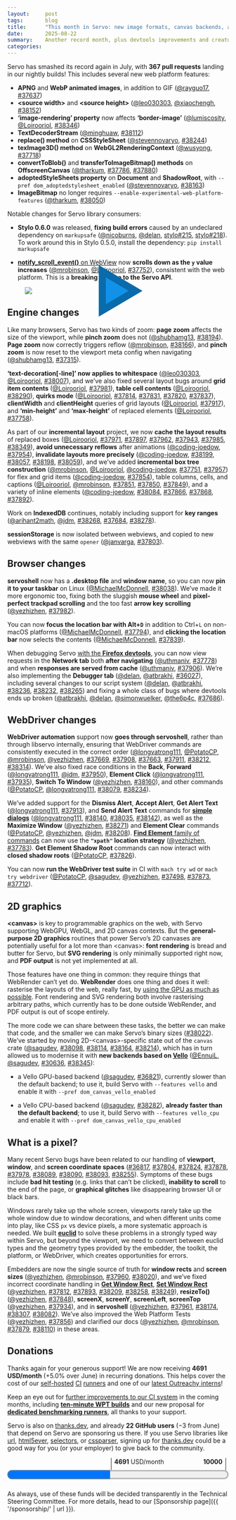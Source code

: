 ```yaml
---
layout:     post
tags:       blog
title:      "This month in Servo: new image formats, canvas backends, automation, and more!"
date:       2025-08-22
summary:    Another record month, plus devtools improvements and creature comforts for servoshell users.
categories:
---
```


Servo has smashed its record again in July, with **367 pull requests** landing in our nightly builds!
This includes several new web platform features:

- **APNG** and **WebP animated images**, in addition to GIF ([@rayguo17](https://github.com/rayguo17), [#37637](https://github.com/servo/servo/pull/37637))
- **&lt;source width>** and **&lt;source height>** ([@leo030303](https://github.com/leo030303), [@xiaochengh](https://github.com/xiaochengh), [#38152](https://github.com/servo/servo/pull/38152))
- **‘image-rendering’ property** now affects **‘border-image’** ([@lumiscosity](https://github.com/lumiscosity), [@Loirooriol](https://github.com/Loirooriol), [#38346](https://github.com/servo/servo/pull/38346))
- **TextDecoderStream** ([@minghuaw](https://github.com/minghuaw), [#38112](https://github.com/servo/servo/pull/38112))
- **replace() method** on **CSSStyleSheet** ([@stevennovaryo](https://github.com/stevennovaryo), [#38244](https://github.com/servo/servo/pull/38244))
- **texImage3D() method** on **WebGL2RenderingContext** ([@wusyong](https://github.com/wusyong), [#37718](https://github.com/servo/servo/pull/37718))
- **convertToBlob()** and **transferToImageBitmap() methods** on **OffscreenCanvas** ([@tharkum](https://github.com/tharkum), [#37786](https://github.com/servo/servo/pull/37786), [#37880](https://github.com/servo/servo/pull/37880))
- **adoptedStyleSheets property** on **Document** and **ShadowRoot**, with `--pref dom_adoptedstylesheet_enabled` ([@stevennovaryo](https://github.com/stevennovaryo), [#38163](https://github.com/servo/servo/pull/38163))
- **ImageBitmap** no longer requires `--enable-experimental-web-platform-features` ([@tharkum](https://github.com/tharkum), [#38050](https://github.com/servo/servo/pull/38050))

Notable changes for Servo library consumers:

- **Stylo 0.6.0** was released, **fixing build errors** caused by an undeclared dependency on `markupsafe` ([@nicoburns](https://github.com/nicoburns), [@delan](https://github.com/delan), [stylo#215](https://github.com/servo/stylo/pull/215), [stylo#218](https://github.com/servo/stylo/issues/218)).
To work around this in Stylo 0.5.0, install the dependency: `pip install markupsafe`

- [**notify_scroll_event()** on WebView](https://doc.servo.org/servo/struct.WebView.html#method.notify_scroll_event) now **scrolls down as the `y` value increases** ([@mrobinson](https://github.com/mrobinson), [@Loirooriol](https://github.com/Loirooriol), [#37752](https://github.com/servo/servo/pull/37752)), consistent with the web platform.
This is a **breaking change to the Servo API**.

<figure>
  <details style="position:relative">
    <img src="{{ '/img/blog/2025-08-diffies.webp' | url }}" style="position:absolute;margin:0;inset:0;pointer-events:none" loading="lazy" alt="servoshell nightly showing the same things, but animated">
    <summary style="display:block"><img src="{{ '/img/blog/2025-08-diffies.jpg' | url }}" style="margin:0" loading="lazy"><div style="position:absolute;inset:0;display:flex;justify-content:center;align-items:center;color:#1192e8;font-size:7em;cursor:pointer;-webkit-text-stroke:1rem color-mix(in oklch,#1192e8,black 20%);user-select:none" alt="servoshell nightly showing APNG and WebP animated images, ‘image-rendering’ applying to a ‘border-image’, a WebGL 2 example using texImage3D(), ‘text-decoration’ applying to a link with spaces, and an example of adoptedStyleSheets being controlled by a color input">▶</div></summary>
  </details>
</figure>

## Engine changes

Like many browsers, Servo has two kinds of zoom: **page zoom** affects the size of the viewport, while **pinch zoom** does not ([@shubhamg13](https://github.com/shubhamg13), [#38194](https://github.com/servo/servo/pull/38194)).
**Page zoom** now correctly triggers reflow ([@mrobinson](https://github.com/mrobinson), [#38166](https://github.com/servo/servo/pull/38166)), and **pinch zoom** is now reset to the viewport meta config when navigating ([@shubhamg13](https://github.com/shubhamg13), [#37315](https://github.com/servo/servo/pull/37315)).

**‘text-decoration[-line]’ now applies to whitespace** ([@leo030303](https://github.com/leo030303), [@Loirooriol](https://github.com/Loirooriol), [#38007](https://github.com/servo/servo/pull/38007)), and we’ve also fixed several layout bugs around **grid item contents** ([@Loirooriol](https://github.com/Loirooriol), [#37981](https://github.com/servo/servo/pull/37981)), **table cell contents** ([@Loirooriol](https://github.com/Loirooriol), [#38290](https://github.com/servo/servo/pull/38290)), **quirks mode** ([@Loirooriol](https://github.com/Loirooriol), [#37814](https://github.com/servo/servo/pull/37814), [#37831](https://github.com/servo/servo/pull/37831), [#37820](https://github.com/servo/servo/pull/37820), [#37837](https://github.com/servo/servo/pull/37837)), **clientWidth** and **clientHeight** queries of grid layouts ([@Loirooriol](https://github.com/Loirooriol), [#37917](https://github.com/servo/servo/pull/37917)), and **‘min-height’** and **‘max-height’** of replaced elements ([@Loirooriol](https://github.com/Loirooriol), [#37758](https://github.com/servo/servo/pull/37758)).

As part of our **incremental layout** project, we now **cache the layout results** of replaced boxes ([@Loirooriol](https://github.com/Loirooriol), [#37971](https://github.com/servo/servo/pull/37971), [#37897](https://github.com/servo/servo/pull/37897), [#37962](https://github.com/servo/servo/pull/37962), [#37943](https://github.com/servo/servo/pull/37943), [#37985](https://github.com/servo/servo/pull/37985), [#38349](https://github.com/servo/servo/pull/38349)), **avoid unnecessary reflows** after animations ([@coding-joedow](https://github.com/coding-joedow), [#37954](https://github.com/servo/servo/pull/37954)), **invalidate layouts more precisely** ([@coding-joedow](https://github.com/coding-joedow), [#38199](https://github.com/servo/servo/pull/38199), [#38057](https://github.com/servo/servo/pull/38057), [#38198](https://github.com/servo/servo/pull/38198), [#38059](https://github.com/servo/servo/pull/38059)), and we’ve added **incremental box tree construction** ([@mrobinson](https://github.com/mrobinson), [@Loirooriol](https://github.com/Loirooriol), [@coding-joedow](https://github.com/coding-joedow), [#37751](https://github.com/servo/servo/pull/37751), [#37957](https://github.com/servo/servo/pull/37957)) for flex and grid items ([@coding-joedow](https://github.com/coding-joedow), [#37854](https://github.com/servo/servo/pull/37854)), table columns, cells, and captions ([@Loirooriol](https://github.com/Loirooriol), [@mrobinson](https://github.com/mrobinson), [#37851](https://github.com/servo/servo/pull/37851), [#37850](https://github.com/servo/servo/pull/37850), [#37849](https://github.com/servo/servo/pull/37849)), and a variety of inline elements ([@coding-joedow](https://github.com/coding-joedow), [#38084](https://github.com/servo/servo/pull/38084), [#37866](https://github.com/servo/servo/pull/37866), [#37868](https://github.com/servo/servo/pull/37868), [#37892](https://github.com/servo/servo/pull/37892)).

Work on **IndexedDB** continues, notably including support for **key ranges** ([@arihant2math](https://github.com/arihant2math), [@jdm](https://github.com/jdm), [#38268](https://github.com/servo/servo/pull/38268), [#37684](https://github.com/servo/servo/pull/37684), [#38278](https://github.com/servo/servo/pull/38278)).

**sessionStorage** is now isolated between webviews, and copied to new webviews with the same `opener` ([@janvarga](https://github.com/janvarga), [#37803](https://github.com/servo/servo/pull/37803)).

## Browser changes

**servoshell** now has a **.desktop file** and **window name**, so you can now **pin it to your taskbar** on Linux ([@MichaelMcDonnell](https://github.com/MichaelMcDonnell), [#38038](https://github.com/servo/servo/pull/38038)).
We’ve made it more ergonomic too, fixing both the sluggish **mouse wheel** and **pixel-perfect trackpad scrolling** and the too fast **arrow key scrolling** ([@yezhizhen](https://github.com/yezhizhen), [#37982](https://github.com/servo/servo/pull/37982)).

You can now **focus the location bar with Alt+`D`** in addition to Ctrl+`L` on non-macOS platforms ([@MichaelMcDonnell](https://github.com/MichaelMcDonnell), [#37794](https://github.com/servo/servo/pull/37794)), and **clicking the location bar** now selects the contents ([@MichaelMcDonnell](https://github.com/MichaelMcDonnell), [#37839](https://github.com/servo/servo/pull/37839)).

When debugging Servo [with the **Firefox devtools**](https://book.servo.org/hacking/using-devtools.html), you can now view requests in the **Network tab** both **after navigating** ([@uthmaniv](https://github.com/uthmaniv), [#37778](https://github.com/servo/servo/pull/37778)) and when **responses are served from cache** ([@uthmaniv](https://github.com/uthmaniv), [#37906](https://github.com/servo/servo/pull/37906)).
We’re also implementing the **Debugger tab** ([@delan](https://github.com/delan), [@atbrakhi](https://github.com/atbrakhi), [#36027](https://github.com/servo/servo/issues/36027)), including several changes to our script system ([@delan](https://github.com/delan), [@atbrakhi](https://github.com/atbrakhi), [#38236](https://github.com/servo/servo/pull/38236), [#38232](https://github.com/servo/servo/pull/38232), [#38265](https://github.com/servo/servo/pull/38265)) and fixing a whole class of bugs where devtools ends up broken ([@atbrakhi](https://github.com/atbrakhi), [@delan](https://github.com/delan), [@simonwuelker](https://github.com/simonwuelker), [@the6p4c](https://github.com/the6p4c), [#37686](https://github.com/servo/servo/pull/37686)).

## WebDriver changes

**WebDriver automation** support now **goes through servoshell**, rather than through libservo internally, ensuring that WebDriver commands are consistently executed in the correct order ([@longvatrong111](https://github.com/longvatrong111), [@PotatoCP](https://github.com/PotatoCP), [@mrobinson](https://github.com/mrobinson), [@yezhizhen](https://github.com/yezhizhen), [#37669](https://github.com/servo/servo/pull/37669), [#37908](https://github.com/servo/servo/pull/37908), [#37663](https://github.com/servo/servo/pull/37663), [#37911](https://github.com/servo/servo/pull/37911), [#38212](https://github.com/servo/servo/pull/38212), [#38314](https://github.com/servo/servo/pull/38314)).
We’ve also fixed race conditions in the **Back**, **Forward** ([@longvatrong111](https://github.com/longvatrong111), [@jdm](https://github.com/jdm), [#37950](https://github.com/servo/servo/pull/37950)), **Element Click** ([@longvatrong111](https://github.com/longvatrong111), [#37935](https://github.com/servo/servo/pull/37935)), **Switch To Window** ([@yezhizhen](https://github.com/yezhizhen), [#38160](https://github.com/servo/servo/pull/38160)), and other commands ([@PotatoCP](https://github.com/PotatoCP), [@longvatrong111](https://github.com/longvatrong111), [#38079](https://github.com/servo/servo/pull/38079), [#38234](https://github.com/servo/servo/pull/38234)).

We’ve added support for the **Dismiss Alert**, **Accept Alert**, **Get Alert Text** ([@longvatrong111](https://github.com/longvatrong111), [#37913](https://github.com/servo/servo/pull/37913)), and **Send Alert Text** commands for [**simple dialogs**](https://html.spec.whatwg.org/multipage/#simple-dialogs) ([@longvatrong111](https://github.com/longvatrong111), [#38140](https://github.com/servo/servo/pull/38140), [#38035](https://github.com/servo/servo/pull/38035), [#38142](https://github.com/servo/servo/pull/38142)), as well as the **Maximize Window** ([@yezhizhen](https://github.com/yezhizhen), [#38271](https://github.com/servo/servo/pull/38271)) and **Element Clear** commands ([@PotatoCP](https://github.com/PotatoCP), [@yezhizhen](https://github.com/yezhizhen), [@jdm](https://github.com/jdm), [#38208](https://github.com/servo/servo/pull/38208)).
[**Find Element** family of commands](https://w3c.github.io/webdriver/#element-retrieval) can now use the **`"xpath"` location strategy** ([@yezhizhen](https://github.com/yezhizhen), [#37783](https://github.com/servo/servo/pull/37783)).
**Get Element Shadow Root** commands can now interact with **closed shadow roots** ([@PotatoCP](https://github.com/PotatoCP), [#37826](https://github.com/servo/servo/pull/37826)).

You can now **run the WebDriver test suite** in CI with `mach try wd` or `mach try webdriver` ([@PotatoCP](https://github.com/PotatoCP), [@sagudev](https://github.com/sagudev), [@yezhizhen](https://github.com/yezhizhen), [#37498](https://github.com/servo/servo/pull/37498), [#37873](https://github.com/servo/servo/pull/37873), [#37712](https://github.com/servo/servo/pull/37712)).

## 2D graphics

**&lt;canvas>** is key to programmable graphics on the web, with Servo supporting WebGPU, WebGL, and 2D canvas contexts.
But the **general-purpose 2D graphics** routines that power Servo’s 2D canvases are potentially useful for a lot more than &lt;canvas>: **font rendering** is bread and butter for Servo, but **SVG rendering** is only minimally supported right now, and **PDF output** is not yet implemented at all.

Those features have one thing in common: they require things that WebRender can’t yet do.
**WebRender** does one thing and does it well: rasterise the layouts of the web, really fast, by [using the GPU as much as possible](https://hacks.mozilla.org/2017/10/the-whole-web-at-maximum-fps-how-webrender-gets-rid-of-jank/).
Font rendering and SVG rendering both involve rasterising arbitrary paths, which currently has to be done outside WebRender, and PDF output is out of scope entirely.

The more code we can share between these tasks, the better we can make that code, and the smaller we can make Servo’s binary sizes ([#38022](https://github.com/servo/servo/issues/38022)).
We’ve started by moving 2D-&lt;canvas>-specific state out of the `canvas` crate ([@sagudev](https://github.com/sagudev), [#38098](https://github.com/servo/servo/pull/38098), [#38114](https://github.com/servo/servo/pull/38114), [#38164](https://github.com/servo/servo/pull/38164), [#38214](https://github.com/servo/servo/pull/38214)), which has in turn allowed us to modernise it with **new backends based on [Vello](https://github.com/linebender/vello)** ([@EnnuiL](https://github.com/EnnuiL), [@sagudev](https://github.com/sagudev), [#30636](https://github.com/servo/servo/issues/30636), [#38345](https://github.com/servo/servo/issues/38345)):

- a Vello GPU-based backend ([@sagudev](https://github.com/sagudev), [#36821](https://github.com/servo/servo/pull/36821)), currently slower than the default backend; to use it, build Servo with `--features vello` and enable it with `--pref dom_canvas_vello_enabled`

- a Vello CPU-based backend ([@sagudev](https://github.com/sagudev), [#38282](https://github.com/servo/servo/pull/38282)), **already faster than the default backend**; to use it, build Servo with `--features vello_cpu` and enable it with `--pref dom_canvas_vello_cpu_enabled`

## What is a pixel?

Many recent Servo bugs have been related to our handling of **viewport**, **window**, and **screen coordinate spaces** ([#36817](https://github.com/servo/servo/issues/36817), [#37804](https://github.com/servo/servo/issues/37804), [#37824](https://github.com/servo/servo/issues/37824), [#37878](https://github.com/servo/servo/issues/37878), [#37978](https://github.com/servo/servo/issues/37978), [#38089](https://github.com/servo/servo/issues/38089), [#38090](https://github.com/servo/servo/issues/38090), [#38093](https://github.com/servo/servo/issues/38093), [#38255](https://github.com/servo/servo/issues/38255)).
Symptoms of these bugs include **bad hit testing** (e.g. links that can’t be clicked), **inability to scroll** to the end of the page, or **graphical glitches** like disappearing browser UI or black bars.

Windows rarely take up the whole screen, viewports rarely take up the whole window due to window decorations, and when different units come into play, like CSS `px` vs device pixels, a more systematic approach is needed.
We built [**euclid**](https://docs.rs/euclid/0.22.11/euclid/) to solve these problems in a strongly typed way within Servo, but beyond the viewport, we need to convert between euclid types and the geometry types provided by the embedder, the toolkit, the platform, or WebDriver, which creates opportunities for errors.

Embedders are now the single source of truth for **window rects** and **screen sizes** ([@yezhizhen](https://github.com/yezhizhen), [@mrobinson](https://github.com/mrobinson), [#37960](https://github.com/servo/servo/pull/37960), [#38020](https://github.com/servo/servo/pull/38020)), and we’ve fixed incorrect coordinate handling in [**Get Window Rect**](https://w3c.github.io/webdriver/#get-window-rect), [**Set Window Rect**](https://w3c.github.io/webdriver/#set-window-rect) ([@yezhizhen](https://github.com/yezhizhen), [#37812](https://github.com/servo/servo/pull/37812), [#37893](https://github.com/servo/servo/pull/37893), [#38209](https://github.com/servo/servo/pull/38209), [#38258](https://github.com/servo/servo/pull/38258), [#38249](https://github.com/servo/servo/pull/38249)), **resizeTo()** ([@yezhizhen](https://github.com/yezhizhen), [#37848](https://github.com/servo/servo/pull/37848)), **screenX**, **screenY**, **screenLeft**, **screenTop** ([@yezhizhen](https://github.com/yezhizhen), [#37934](https://github.com/servo/servo/pull/37934)), and in **servoshell** ([@yezhizhen](https://github.com/yezhizhen), [#37961](https://github.com/servo/servo/pull/37961), [#38174](https://github.com/servo/servo/pull/38174), [#38307](https://github.com/servo/servo/pull/38307), [#38082](https://github.com/servo/servo/pull/38082)).
We’ve also improved the Web Platform Tests ([@yezhizhen](https://github.com/yezhizhen), [#37856](https://github.com/servo/servo/pull/37856)) and clarified our docs ([@yezhizhen](https://github.com/yezhizhen), [@mrobinson](https://github.com/mrobinson), [#37879](https://github.com/servo/servo/pull/37879), [#38110](https://github.com/servo/servo/pull/38110)) in these areas.

## Donations

Thanks again for your generous support!
We are now receiving **4691 USD/month** (+5.0% <!-- (+1.3% without thanks.dev) --> over June) in recurring donations.
This helps cover the cost of our [self-hosted](https://ci0.servo.org) [CI](https://ci1.servo.org) [runners](https://ci2.servo.org) and one of our [latest Outreachy interns](https://www.outreachy.org/alums/2025-06/#:~:text=Servo)!

Keep an eye out for [further improvements to our CI system](https://github.com/servo/servo/issues/38141) in the coming months, including [**ten-minute WPT builds**](https://github.com/servo/ci-runners/issues/21) and our new proposal for [**dedicated benchmarking runners**](https://github.com/servo/project/issues/160), all thanks to your support.

Servo is also on [thanks.dev](https://thanks.dev), and already **22 GitHub users** (−3 from June) that depend on Servo are sponsoring us there.
If you use Servo libraries like [url](https://crates.io/crates/url/reverse_dependencies), [html5ever](https://crates.io/crates/html5ever/reverse_dependencies), [selectors](https://crates.io/crates/selectors/reverse_dependencies), or [cssparser](https://crates.io/crates/cssparser/reverse_dependencies), signing up for [thanks.dev](https://thanks.dev) could be a good way for you (or your employer) to give back to the community.

<figure class="_fig" style="width: 100%; margin: 1em 0;"><div class="_flex" style="height: calc(1lh + 3em); flex-flow: column nowrap; text-align: left;">
    <div style="position: relative; text-align: right;">
        <div style="position: absolute; margin-left: calc(100% * 4691 / 10000); padding-left: 0.5em;"><strong>4691</strong> USD/month</div>
        <div style="position: absolute; margin-left: calc(100% * 4691 / 10000); height: calc(1lh + 1.5em); border-left: 1px solid;"></div>
        <div style="position: absolute; margin-left: calc(100% - 0.5em); height: calc(1lh + 1.5em); border-left: 1px solid;"></div>
        <div style="padding-right: 1em;"><strong>10000</strong><!-- USD/month --></div>
    </div>
    <progress value="4691" max="10000" style="transform: scale(3); transform-origin: top left; width: calc(100% / 3);"></progress>
</div></figure>

As always, use of these funds will be decided transparently in the Technical Steering Committee.
For more details, head to our [Sponsorship page]({{ '/sponsorship/' | url }}).

<style>
    ._correction {
        max-width: 33em;
        margin: 1em auto;
        border-bottom: 1px solid;
        padding-bottom: 1em;
    }
    ._note {
        margin: 1em 1em;
        border-left: 1px solid;
        padding-left: 1em;
        opacity: 0.75;
    }
</style>
